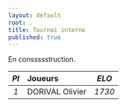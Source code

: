 ```yaml
---
layout: default
root: .
title: Tournoi interne
published: true
---
```


En conssssstruction.

|*Pl*| **Joueurs**  | *ELO*          |
|:--:|:------------ | -------------- |
|*1* | DORIVAL Olivier | *1730*      |

